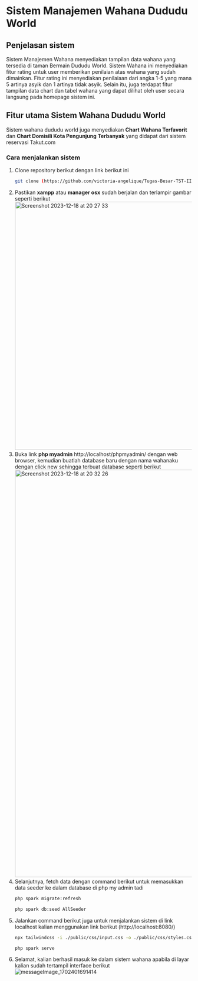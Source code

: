 # Sistem Manajemen Wahana Dududu World

## Penjelasan sistem

Sistem Manajemen Wahana menyediakan tampilan data wahana yang tersedia di taman Bermain Dududu World. Sistem Wahana ini menyediakan fitur rating untuk user memberikan penilaian atas wahana yang sudah dimainkan. Fitur rating ini menyediakan penilaiaan dari angka 1-5 yang mana 5 artinya asyik dan 1 artinya tidak asyik. Selain itu, juga terdapat fitur tampilan data chart dan tabel wahana yang dapat dilihat oleh user secara langsung pada homepage sistem ini.

## Fitur utama Sistem Wahana Dududu World

Sistem wahana dududu world juga menyediakan **Chart Wahana Terfavorit** dan **Chart Domisili Kota Pengunjung Terbanyak** yang didapat dari sistem reservasi Takut.com

### Cara menjalankan sistem

 1. Clone repository berikut dengan link berikut ini
    ```sh
    git clone (https://github.com/victoria-angelique/Tugas-Besar-TST-II3160---K01--Kelompok-08.git)
    ```
2. Pastikan **xampp** atau **manager osx** sudah berjalan dan terlampir gambar seperti berikut
   <img width="673" alt="Screenshot 2023-12-18 at 20 27 33" src="https://github.com/victoria-angelique/Tugas-Besar-TST-II3160---K01--Kelompok-08/assets/91114869/65be6ac8-9e93-4538-a8e1-1b4fc83ac20b">
3. Buka link **php myadmin** http://localhost/phpmyadmin/ dengan web browser, kemudian buatlah database baru dengan nama wahanaku dengan click new sehingga terbuat database seperti berikut
   <img width="1105" alt="Screenshot 2023-12-18 at 20 32 26" src="https://github.com/victoria-angelique/Tugas-Besar-TST-II3160---K01--Kelompok-08/assets/91114869/58e43150-7483-482f-8d1f-019de510307f">
5. Selanjutnya, fetch data dengan command berikut untuk memasukkan data seeder ke dalam database di php my admin tadi
   ```sh
   php spark migrate:refresh
   ```
   ```sh
   php spark db:seed AllSeeder
   ```
5. Jalankan command berikut juga untuk menjalankan sistem di link localhost kalian menggunakan link berikut (http://localhost:8080/)
   ```sh
   npx tailwindcss -i ./public/css/input.css -o ./public/css/styles.css --watch
   ```
   ```sh
   php spark serve
   ```
6. Selamat, kalian berhasil masuk ke dalam sistem wahana apabila di layar kalian sudah tertampil interface berikut
   ![messageImage_1702401691414](https://github.com/victoria-angelique/Tugas-Besar-TST-II3160---K01--Kelompok-08/assets/91114869/f2c15850-70dc-4b62-a8a9-01630351b68d)

